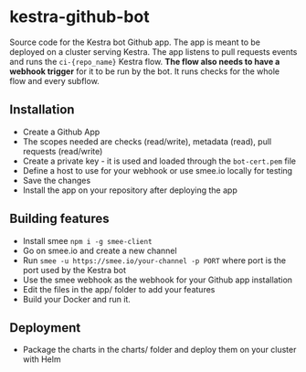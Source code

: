 # kestra-github-bot

Source code for the Kestra bot Github app.
The app is meant to be deployed on a cluster serving Kestra.
The app listens to pull requests events and runs the `ci-{repo_name}` Kestra flow.
**The flow also needs to have a webhook trigger** for it to be run by the bot.
It runs checks for the whole flow and every subflow.

## Installation

- Create a Github App
- The scopes needed are checks (read/write), metadata (read), pull requests (read/write)
- Create a private key - it is used and loaded through the `bot-cert.pem` file
- Define a host to use for your webhook or use smee.io locally for testing
- Save the changes
- Install the app on your repository after deploying the app

## Building features

- Install smee `npm i -g smee-client`
- Go on smee.io and create a new channel
- Run `smee -u https://smee.io/your-channel -p PORT` where port is the port used by the Kestra bot
- Use the smee webhook as the webhook for your Github app installation
- Edit the files in the app/ folder to add your features
- Build your Docker and run it.

## Deployment

- Package the charts in the charts/ folder and deploy them on your cluster with Helm

